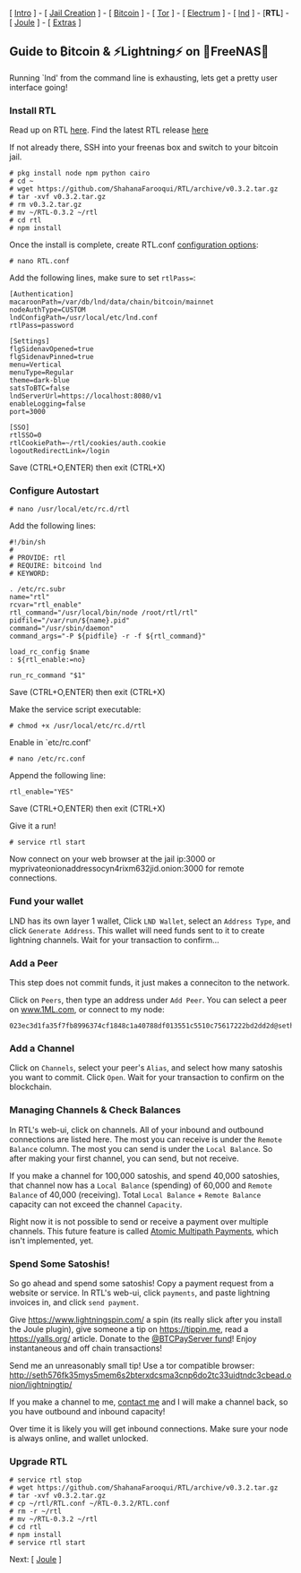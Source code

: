 [ [Intro](README.md) ] - [ [Jail Creation](freenas_1_jail_creation.md) ] - [ [Bitcoin](freenas_2_bitcoin.md) ] - [ [Tor](freenas_3_tor.md) ] - [ [Electrum](freenas_4_electrum.md) ] - [ [lnd](freenas_5_lnd.md) ] - [**RTL**] - [ [Joule](freenas_7_joule.md) ] - [ [Extras](extras.md) ]

## Guide to ₿itcoin & ⚡Lightning️⚡ on 🦈FreeNAS🦈

Running `lnd' from the command line is exhausting, lets get a pretty user interface going!

### Install RTL
Read up on RTL [here](https://github.com/ShahanaFarooqui/RTL). Find the latest RTL release [here](https://github.com/ShahanaFarooqui/RTL/releases)

If not already there, SSH into your freenas box and switch to your bitcoin jail.

```
# pkg install node npm python cairo
# cd ~
# wget https://github.com/ShahanaFarooqui/RTL/archive/v0.3.2.tar.gz
# tar -xvf v0.3.2.tar.gz
# rm v0.3.2.tar.gz
# mv ~/RTL-0.3.2 ~/rtl
# cd rtl
# npm install
```
Once the install is complete, create RTL.conf [configuration options](https://github.com/ShahanaFarooqui/RTL/blob/master/Application_configurations):
```
# nano RTL.conf
```
Add the following lines, make sure to set `rtlPass=`:
```
[Authentication]
macaroonPath=/var/db/lnd/data/chain/bitcoin/mainnet
nodeAuthType=CUSTOM
lndConfigPath=/usr/local/etc/lnd.conf
rtlPass=password

[Settings]
flgSidenavOpened=true
flgSidenavPinned=true
menu=Vertical
menuType=Regular
theme=dark-blue
satsToBTC=false
lndServerUrl=https://localhost:8080/v1
enableLogging=false
port=3000

[SSO]
rtlSSO=0
rtlCookiePath=~/rtl/cookies/auth.cookie
logoutRedirectLink=/login

```
Save (CTRL+O,ENTER) then exit (CTRL+X)

### Configure Autostart
```
# nano /usr/local/etc/rc.d/rtl
```
Add the following lines:
```
#!/bin/sh
#
# PROVIDE: rtl
# REQUIRE: bitcoind lnd
# KEYWORD:

. /etc/rc.subr
name="rtl"
rcvar="rtl_enable"
rtl_command="/usr/local/bin/node /root/rtl/rtl"
pidfile="/var/run/${name}.pid"
command="/usr/sbin/daemon"
command_args="-P ${pidfile} -r -f ${rtl_command}"

load_rc_config $name
: ${rtl_enable:=no}

run_rc_command "$1"
```
Save (CTRL+O,ENTER) then exit (CTRL+X)

Make the service script executable:
```
# chmod +x /usr/local/etc/rc.d/rtl
```
Enable in `etc/rc.conf'
```
# nano /etc/rc.conf
```
Append the following line:
```
rtl_enable="YES"
```
Save (CTRL+O,ENTER) then exit (CTRL+X)

Give it a run!
```
# service rtl start
```

Now connect on your web browser at the jail ip:3000 or myprivateonionaddressocyn4rixm632jid.onion:3000 for remote connections.

### Fund your wallet
LND has its own layer 1 wallet, Click `LND Wallet`, select an `Address Type`, and click `Generate Address`. This wallet will need funds sent to it to create lightning channels. Wait for your transaction to confirm...

### Add a Peer
This step does not commit funds, it just makes a conneciton to the network.

Click on `Peers`, then type an address under `Add Peer`. You can select a peer on www.1ML.com, or connect to my node:
```
023ec3d1fa35f7fb8996374cf1848c1a40788df013551c5510c75617222bd2dd2d@sethnetppzp4diqkclzql5bzsb2rtug74q7yfkuxfcbkpjklniieltid.onion:9735
```

### Add a Channel
Click on `Channels`, select your peer's `Alias`, and select how many satoshis you want to commit. Click `Open`. Wait for your transaction to confirm on the blockchain.

### Managing Channels & Check Balances
In RTL's web-ui, click on channels. All of your inbound and outbound connections are listed here. The most you can receive is under the `Remote Balance` column. The most you can send is under the `Local Balance`. So after making your first channel, you can send, but not receive.

If you make a channel for 100,000 satoshis, and spend 40,000 satoshies, that channel now has a `Local Balance` (spending) of 60,000 and `Remote Balance` of 40,000 (receiving). Total `Local Balance` + `Remote Balance` capacity can not exceed the channel `Capacity`.

Right now it is not possible to send or receive a payment over multiple channels. This future feature is called [Atomic Multipath Payments](https://medium.com/coinmonks/specific-fee-routing-for-multi-path-payments-in-lightning-networks-b0e662c79819), which isn't implemented, yet.

### Spend Some Satoshis!
So go ahead and spend some satoshis! Copy a payment request from a website or service. In RTL's web-ui, click `payments`, and paste lightning invoices in, and click `send payment`.

Give https://www.lightningspin.com/ a spin (its really slick after you install the Joule plugin), give someone a tip on https://tippin.me, read a https://yalls.org/ article. Donate to the [@BTCPayServer fund](https://t.co/FbCF1rtPvY)! Enjoy instantaneous and off chain transactions!

Send me an unreasonably small tip! Use a tor compatible browser: http://seth576fk35mys5mem6s2bterxdcsma3cnp6do2tc33uidtndc3cbead.onion/lightningtip/

If you make a channel to me, [contact me](README.md) and I will make a channel back, so you have outbound and inbound capacity!

Over time it is likely you will get inbound connections. Make sure your node is always online, and wallet unlocked.

### Upgrade RTL

```
# service rtl stop
# wget https://github.com/ShahanaFarooqui/RTL/archive/v0.3.2.tar.gz
# tar -xvf v0.3.2.tar.gz
# cp ~/rtl/RTL.conf ~/RTL-0.3.2/RTL.conf
# rm -r ~/rtl
# mv ~/RTL-0.3.2 ~/rtl
# cd rtl
# npm install
# service rtl start
```


Next: [ [Joule](freenas_7_joule.md) ]
